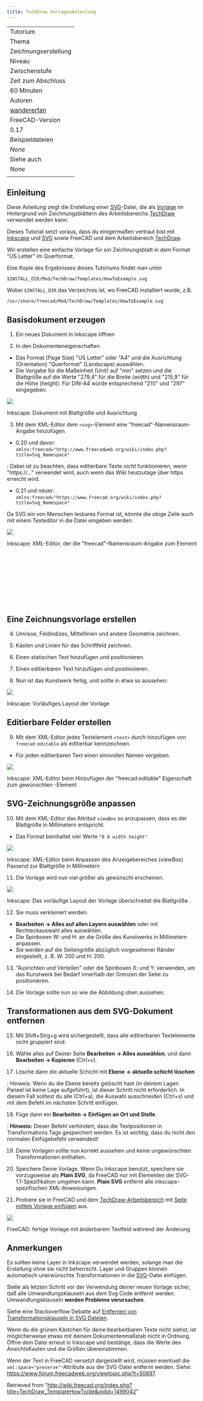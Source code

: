 ```yaml
---
title: TechDraw VorlagenAnleitung
---
```


|                                                                            |
| -------------------------------------------------------------------------- |
| Tutorium                                                                   |
| Thema                                                                      |
| Zeichnungserstellung                                                       |
| Niveau                                                                     |
| Zwischenstufe                                                              |
| Zeit zum Abschluss                                                         |
| 60 Minuten                                                                 |
| Autoren                                                                    |
| [wandererfan](http://freecadweb.org/wiki/index.php?title=User:wandererfan) |
| FreeCAD-Version                                                            |
| 0.17                                                                       |
| Beispieldateien                                                            |
| _None_                                                                     |
| Siehe auch                                                                 |
| _None_                                                                     |
|                                                                            |

## Einleitung

Diese Anleitung zeigt die Erstellung einer [SVG](/SVG/de "SVG/de")-Datei, die als [Vorlage](/TechDraw_Templates/de "TechDraw Templates/de") im Hintergrund von Zeichnungsblättern des Arbeitsbereichs [TechDraw](/TechDraw_Workbench/de "TechDraw Workbench/de") verwendet werden kann.

Dieses Tutorial setzt voraus, dass du einigermaßen vertraut bist mit [Inkscape](https://de.wikipedia.org/wiki/Inkscape) und [SVG](/SVG/de "SVG/de") sowie FreeCAD und dem Arbeitsbereich [TechDraw](/TechDraw_Workbench/de "TechDraw Workbench/de").

Wir erstellen eine einfache Vorlage für ein Zeichnungsblatt in dem Format "US Letter" im Querformat.

Eine Kopie des Ergebnisses dieses Tutoriums findet man unter

```
$INSTALL_DIR/Mod/TechDraw/Templates/HowToExample.svg

```

Wobei `$INSTALL_DIR` das Verzeichnis ist, wo FreeCAD installiert wurde, z.B.

```
/usr/share/freecad/Mod/TechDraw/Templates/HowToExample.svg

```

## Basisdokument erzeugen

1. Ein neues Dokument in Inkscape öffnen

2. In den Dokumenteneigenschaften

- Das Format (Page Size) "US Letter" oder "A4" und die Ausrichtung (Orientation) "Querformat" (Landscape) auswählen.
- Die Vorgabe für die Maßeinheit (Unit) auf "mm" setzen und die Blattgröße auf die Werte "279,4" für die Breite (width) und "215,9" für die Höhe (height). Für DIN-A4 würde entsprechend "210" und "297" eingegeben.

![](/src/assets/images/InkDocProp.png)

Inkscape: Dokument mit Blattgröße und Ausrichtung

3. Mit dem XML-Editor dem `<svg>`-Element eine "freecad"-Namensraum-Angabe hinzufügen.

- 0.20 und davor: `xmlns:freecad="http://www.freecadweb.org/wiki/index.php?title=Svg_Namespace"`

: Dabei ist zu beachten, dass editierbare Texte _nicht_ funktionieren, wenn "https://..." verwendet wird, auch wenn das Wiki heutzutage über https erreicht wird.

- 0.21 und neuer: `xmlns:freecad="https://www.freecad.org/wiki/index.php?title=Svg_Namespace"`

Da SVG ein von Menschen lesbares Format ist, könnte die obige Zeile auch mit einem Texteditor in die Datei eingeben werden.

![](/src/assets/images/InkXMLNameSpace.png)

Inkscape: XML-Editor, der die "freecad"-Namensraum-Angabe zum Element <svg> hinzufügt

## Eine Zeichnungsvorlage erstellen

4. Umrisse, Feldindizes, Mittellinien und andere Geometrie zeichnen.

5. Kästen und Linien für das Schriftfeld zeichnen.

6. Einen statischen Text hinzufügen und positionieren.

7. Einen editierbaren Text hinzufügen und positionieren.

8. Nun ist das Kunstwerk fertig, und sollte in etwa so aussehen:

![](/src/assets/images/InkFinishedArt.png)

Inkscape: Vorläufiges Layout der Vorlage

## Editierbare Felder erstellen

9. Mit dem XML-Editor jedes Textelement `<text>` durch hinzufügen von `freecad:editable` als editierbar kennzeichnen.

- Für jeden editierbaren Text einen sinnvollen Namen vergeben.

![](/src/assets/images/InkXMLeditableTag.png)

Inkscape: XML-Editor beim Hinzufügen der "freecad:editable" Eigenschaft zum gewünschten <text>-Element

## SVG-Zeichnungsgröße anpassen

10. Mit dem XML-Editor das Attribut `viewBox` so anzupassen, dass es der Blattgröße in Millimetern entspricht.

- Das Format beinhaltet vier Werte `"0 0 width height"`

![](/src/assets/images/InkXMLviewBox.png)

Inkscape: XML-Editor beim Anpassen des Anzeigebereiches (viewBox) Passend zur Blattgröße in Millimetern

11. Die Vorlage wird nun viel größer als gewünscht erscheinen.

![](/src/assets/images/InkMuchTooBig.png)

Inkscape: Das vorläufige Layout der Vorlage überschreitet die Blattgröße

12. Sie muss verkleinert werden.

- **Bearbeiten → Alles auf allen Layern auswählen** oder mit Rechteckauswahl alles auswählen.
- Die Spinboxen W: und H: an die Größe des Kunstwerks in Millimetern anpassen.
- Sie werden auf die Seitengröße abzüglich vorgesehener Ränder eingestellt, z. B. W: 250 und H: 200.

13. "Ausrichten und Verteilen" oder die Spinboxen X: und Y: verwenden, um das Kunstwerk bei Bedarf innerhalb der Grenzen der Seite zu positionieren.

14. Die Vorlage sollte nun so wie die Abbildung oben aussehen.

## Transformationen aus dem SVG-Dokument entfernen

15. Mit Shift+Strg+g wird sichergestellt, dass alle editierbaren Textelemente nicht gruppiert sind.

16. Wähle alles auf Deiner Seite **Bearbeiten → Alles auswählen**, und dann **Bearbeiten → Kopieren** (Ctrl+c).

17. Lösche dann die aktuelle Schicht mit **Ebene → aktuelle schicht löschen**

: Hinweis: Wenn du die Ebene bereits gelöscht hast (in deinem Lagen Paneel ist keine Lage aufgeführt), ist dieser Schritt nicht erforderlich. In diesem Fall solltest du alle (Ctrl+a), die Auswahl ausschneiden (Ctrl+x) und mit dem Befehl im nächsten Schritt einfügen.

18. Füge dann ein **Bearbeiten → Einfügen an Ort und Stelle**.

: **Hinweis:** Dieser Befehl verhindert, dass die Textpositionen in Transformations Tags gespeichert werden. Es ist wichtig, dass du nicht den normalen Einfügebefehl verwendest!

19. Deine Vorlagen sollte nun korrekt aussehen und keine ungewünschten Transformationen enthalten.

20. Speichere Deine Vorlage. Wenn Du Inkscape benutzt, speichere sie vorzugsweise als **Plain SVG**, da FreeCAD nur mit Elementen der SVG-1.1-Spezifikation umgehen kann. **Plain SVG** entfernt alle inkscape-spezifischen XML-Anweisungen.

21. Probiere sie in FreeCAD und dem [TechDraw-Arbeitsbereich](/TechDraw_Workbench/de "TechDraw Workbench/de") mit [Seite mittels Vorlage einfügen](/TechDraw_PageTemplate/de "TechDraw PageTemplate/de") aus.

![](/src/assets/images/FCTemplateHow.png)

FreeCAD: fertige Vorlage mit änderbarem Textfeld während der Änderung

## Anmerkungen

Es sollten keine Layer in Inkscape verwendet werden, solange man die Erstellung ohne sie nicht beherrscht. Layer und Gruppen können automatisch unerwünschte Transformationen in die [SVG](/SVG/de "SVG/de")-Datei einfügen.

Stelle als letzten Schritt vor der Verwendung deiner neuen Vorlage sicher, daß alle Umwandlungsklauseln aus dem Svg Code entfernt werden. Umwandlungsklauseln **werden Probleme verursachen**.

Siehe eine Stackoverflow Debatte auf [Entfernen von Transformationsklauseln in SVG Dateien](https://stackoverflow.com/questions/13329125/removing-transforms-in-svg-files).

Wenn du die grünen Kästchen für deine bearbeitbaren Texte nicht siehst, ist möglicherweise etwas mit deinem Dokumentenmaßstab nicht in Ordnung. Öffne dein Datei erneut in Inkscape und bestätige, dass die Werte des AnsichtsKasten und die Größen übereinstimmen.

Wenn der Text in FreeCAD versetzt dargestellt wird, müssen eventuell die `xml:space="preserve"`-Attribute aus der SVG-Datei entfernt werden. Siehe: <https://www.forum.freecadweb.org/viewtopic.php?t=50897>.

Retrieved from "<http://wiki.freecad.org/index.php?title=TechDraw_TemplateHowTo/de&oldid=1499042>"
